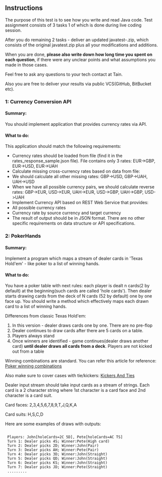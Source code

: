 ## Instructions

The purpose of this test is to see how you write and read Java code. 
Test assignment consists of 3 tasks 1 of which is done during live coding session.

After you do remaining 2 tasks -
 deliver an updated javatest-<yourname>.zip, 
 which consists of the original javatest.zip plus all your modifications and additions. 

When you are done, **please also write down how long time you spent on each question**, 
if there were any unclear points and what assumptions you made in those cases.

Feel free to ask any questions to your tech contact at Tain.

Also you are free to deliver your results via public VCS(GitHub, BitBucket etc). 

### 1: Currency Conversion API

#### Summary:

You should implement application that provides currency rates via API.

#### What to do:
This application should match the following requirements:
* Currency rates should be loaded from file (find it in the rates_response_sample.json file). File contains only 3 rates: EUR->GBP, EUR->USD, EUR->UAH
* Calculate missing cross-currency rates based on data from file:
* We should calculate all other missing rates: GBP->USD, GBP->UAH, UAH->USD
* When we have all possible currency pairs, we should calculate reverse rates: GBP->EUR, USD->EUR, UAH->EUR, USD->GBP, UAH->GBP, USD->UAH
* Implement Currency API based on REST Web Service that provides:
* All possible currency rates
* Currency rate by source currency and target currency
* The result of output should be in JSON format. There are no other specific requirements on data structure or API specifications.

### 2: PokerHands

#### Summary:

Implement a program which maps a stream of dealer cards in 'Texas Hold'em' -
 like poker to a list of winning hands.

#### What to do:

You have a poker table with next rules: each player is dealt n cards(2 by default) at the beginning(such cards are called 'hole cards').
Then dealer starts drawing cards from the deck of N cards (52 by default) one by one face up. You should write a method which effectively 
maps each drawn card to a list of winning hands. 
 
Differences from classic Texas Hold'em:
1. In this version - dealer draws cards one by one. There are no pre-flop
2. Dealer continues to draw cards after there are 5 cards on a table.
3. Players always stand
4. Once winners are identified - game continues(dealer draws another card) **until dealer draws all cards from a deck**. Players are not kicked out from a table

Winning combinations are standard. You can refer this article for reference:
[Poker winning combinations](https://www.pokerstars.com/poker/games/rules/hand-rankings/)
 
Also make sure to cover cases with tie/kickers:
[Kickers And Ties](https://en.wikipedia.org/wiki/Texas_hold_%27em#Kickers_and_ties)
 
Dealer input stream should take input cards as a stream of strings. 
Each card is a 2 character string where 1st character is a card face and 2nd character is a card suit.

Card faces:
2,3,4,5,6,7,8,9,T,J,Q,K,A

Card suits:
H,S,C,D


Here are some examples of draws with outputs:

```

 Players: John[holeCards=2C 5D], Pete[holeCards=AC TS]
 Turn 1: Dealer picks 4S; Winner:Pete(High card)
 Turn 2: Dealer picks 2D; Winner:John(Pair)
 Turn 3: Dealer picks AH; Winner:Pete(Pair)
 Turn 4: Dealer picks 3D; Winner:John(Straight)
 Turn 5: Dealer picks QD; Winner:John(Straight)
 Turn 6: Dealer picks KS; Winner:John(Straight)
 Turn 7: Dealer picks JD; Winner:Pete(Straight)
 .........

```
